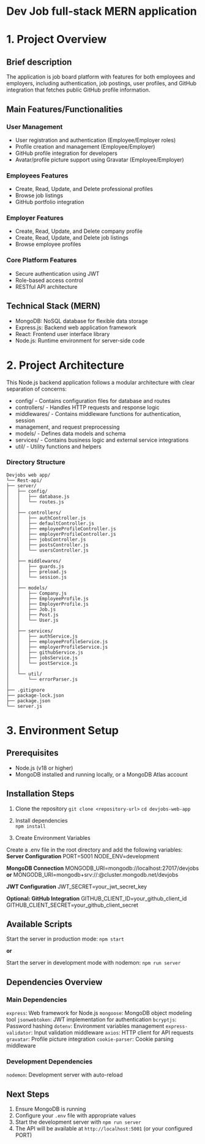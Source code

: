 # Dev Job full-stack MERN application

# 1. Project Overview

## Brief description

The application is job board platform with features for both employees and employers, including authentication, job postings, user profiles, and GitHub integration that fetches public GitHub profile information. 

## Main Features/Functionalities

### User Management

- User registration and authentication (Employee/Employer roles)
- Profile creation and management (Employee/Employer)
- GitHub profile integration for developers
- Avatar/profile picture support using Gravatar (Employee/Employer)

### Employees Features

- Create, Read, Update, and Delete professional profiles
- Browse job listings
- GitHub portfolio integration
  
### Employer Features

-  Create, Read, Update, and Delete company profile
-  Create, Read, Update, and Delete job listings
-  Browse employee profiles

### Core Platform Features

- Secure authentication using JWT
- Role-based access control
- RESTful API architecture

## Technical Stack (MERN)

- MongoDB: NoSQL database for flexible data storage
- Express.js: Backend web application framework
- React: Frontend user interface library
- Node.js: Runtime environment for server-side code

# 2. Project Architecture

This Node.js backend application follows a modular architecture with clear separation of concerns:

- config/ - Contains configuration files for database and routes
- controllers/ - Handles HTTP requests and response logic
- middlewares/ - Contains middleware functions for authentication, session 
- management, and request preprocessing
- models/ - Defines data models and schema
- services/ - Contains business logic and external service integrations
- util/ - Utility functions and helpers

### Directory Structure

```
Devjobs web app/
└── Rest-api/
├── server/
│   ├── config/
│   │   ├── database.js
│   │   └── routes.js
│   │
│   ├── controllers/
│   │   ├── authController.js
│   │   ├── defaultController.js
│   │   ├── employeeProfileController.js
│   │   ├── employerProfileController.js
│   │   ├── jobsController.js
│   │   ├── postsController.js
│   │   └── usersController.js
│   │
│   ├── middlewares/
│   │   ├── guards.js
│   │   ├── preload.js
│   │   └── session.js
│   │
│   ├── models/
│   │   ├── Company.js
│   │   ├── EmployeeProfile.js
│   │   ├── EmployerProfile.js
│   │   ├── Job.js
│   │   ├── Post.js
│   │   └── User.js
│   │
│   ├── services/
│   │   ├── authService.js
│   │   ├── employeeProfileService.js
│   │   ├── employerProfileService.js
│   │   ├── githubService.js
│   │   ├── jobsService.js
│   │   └── postService.js
│   │
│   └── util/
│       └── errorParser.js
│
├── .gitignore
├── package-lock.json
├── package.json
└── server.js

```
# 3. Environment Setup

## Prerequisites

- Node.js (v18 or higher)
- MongoDB installed and running locally, or a MongoDB Atlas account

## Installation Steps

1. Clone the repository 
   `git clone <repository-url>`
   `cd devjobs-web-app`

2. Install dependencies   
   `npm install`

3. Create Environment Variables
   
Create a .env file in the root directory and add the following variables:   
**Server Configuration**
PORT=5001
NODE_ENV=development

**MongoDB Connection**
MONGODB_URI=mongodb://localhost:27017/devjobs
**or**
MONGODB_URI=mongodb+srv://<username>:<password>@cluster.mongodb.net/devjobs

**JWT Configuration**
JWT_SECRET=your_jwt_secret_key

**Optional: GitHub Integration**
GITHUB_CLIENT_ID=your_github_client_id
GITHUB_CLIENT_SECRET=your_github_client_secret

## Available Scripts

Start the server in production mode:
   `npm start`

**or**

Start the server in development mode with nodemon:
   `npm run server`   

## Dependencies Overview

### Main Dependencies

`express`: Web framework for Node.js
`mongoose`: MongoDB object modeling tool
`jsonwebtoken`: JWT implementation for authentication
`bcryptjs`: Password hashing
`dotenv`: Environment variables management
`express-validator`: Input validation middleware
`axios`: HTTP client for API requests
`gravatar`: Profile picture integration
`cookie-parser`: Cookie parsing middleware

### Development Dependencies

`nodemon`: Development server with auto-reload

## Next Steps

1. Ensure MongoDB is running
2. Configure your `.env` file with appropriate values
3. Start the development server with `npm run server`
4. The API will be available at `http://localhost:5001` (or your configured PORT)


